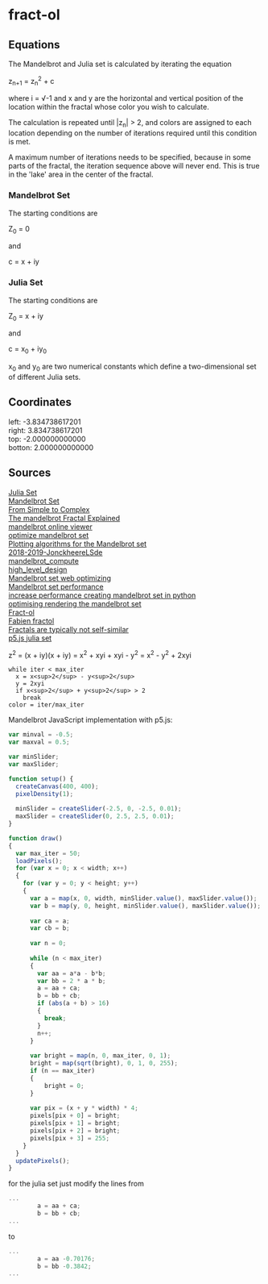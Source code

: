 # fract-ol

## Equations

The Mandelbrot and Julia set is calculated by iterating the equation

z<sub>n+1</sub> = z<sub>n</sub><sup>2</sup> + c

where i = √-1 and x and y are the horizontal and vertical position of the location within the fractal whose color you wish to calculate.

The calculation is repeated until |z<sub>n</sub>| > 2, and colors are assigned to each location depending on the number of iterations required until this condition is met.

A maximum number of iterations needs to be specified, because in some parts of the fractal, the iteration sequence above will never end. This is true in the 'lake' area in the center of the fractal.

### Mandelbrot Set

The starting conditions are

Z<sub>0</sub> = 0

and

c = x + iy

### Julia Set

The starting conditions are

Z<sub>0</sub> = x + iy

and

c = x<sub>0</sub> + iy<sub>0</sub>

x<sub>0</sub> and y<sub>0</sub> are two numerical constants which define a two-dimensional set of different Julia sets.

## Coordinates

left:   -3.834738617201<br/>
right:   3.834738617201<br/>
top:    -2.000000000000<br/>
botton:  2.000000000000<br/>



## Sources
[Julia Set](https://sciencedemos.org.uk/julia.php)<br/>
[Mandelbrot Set](https://sciencedemos.org.uk/mandelbrot.php)<br/>
[From Simple to Complex](https://fractalfoundation.org/OFC/OFC-4-1.html)<br/>
[The mandelbrot Fractal Explained](https://www.youtube.com/watch?v=6IWXkV82oyY)<br/>
[mandelbrot online viewer](https://mandel.gart.nz/)<br/>
[optimize mandelbrot set](https://stackoverflow.com/questions/44354589/optimizing-mandelbrot-fractal)<br/>
[Plotting algorithms for the Mandelbrot set](https://en.wikipedia.org/wiki/Plotting_algorithms_for_the_Mandelbrot_set)<br/>
[2018-2019-JonckheereLSde](https://theses.liacs.nl/pdf/2018-2019-JonckheereLSde.pdf)<br/>
[mandelbrot_compute](https://github.com/Talndir/fractal-z/blob/master/Fractal%20Z/shaders/mandelbrot/mandelbrot_compute.glsl)<br/>
[high_level_design](https://people.ece.cornell.edu/land/courses/ece5760/FinalProjects/s2022/sjz38_dap263/sjz38_dap263/high_level_design.html)<br/>
[Mandelbrot set web optimizing](https://www.capitalone.com/tech/software-engineering/optimizing-graphing-performance-on-the-web-mandelbrot-project/)<br/>
[Mandelbrot set performance](https://martin-ueding.de/posts/performance-in-mandelbrot-set-computation/)<br/>
[increase performance creating mandelbrot set in python](https://codereview.stackexchange.com/questions/216235/increase-performance-creating-mandelbrot-set-in-python)<br/>
[optimising rendering the mandelbrot set](https://blog.kazitor.com/2018/07/optimising-rendering-the-mandelbrot-set/)<br/>
[Fract-ol](https://github.com/VBrazhnik/Fract-ol)<br/>
[Fabien fractol](https://git.42l.fr/Fabien/fractol/src/branch/master)<br/>
[Fractals are typically not self-similar](https://www.youtube.com/watch?v=gB9n2gHsHN4)<br/>
[p5.js julia set](https://editor.p5js.org/codingtrain/sketches/G6qbMmaI)<br/>

z<sup>2</sup> = (x + iy)(x + iy) = x<sup>2</sup> + xyi + xyi - y<sup>2</sup> = x<sup>2</sup> - y<sup>2</sup> + 2xyi

```
while iter < max_iter
  x = x<sup>2</sup> - y<sup>2</sup>
  y = 2xyi
  if x<sup>2</sup> + y<sup>2</sup> > 2
    break
color = iter/max_iter
```

Mandelbrot JavaScript implementation with p5.js:

```javascript
var minval = -0.5;
var maxval = 0.5;

var minSlider;
var maxSlider;

function setup() {
  createCanvas(400, 400);
  pixelDensity(1);
  
  minSlider = createSlider(-2.5, 0, -2.5, 0.01);
  maxSlider = createSlider(0, 2.5, 2.5, 0.01);
}

function draw()
{
  var max_iter = 50;
  loadPixels();
  for (var x = 0; x < width; x++)
  {
    for (var y = 0; y < height; y++)
    {
      var a = map(x, 0, width, minSlider.value(), maxSlider.value());
      var b = map(y, 0, height, minSlider.value(), maxSlider.value());
      
      var ca = a;
      var cb = b;
      
      var n = 0;
      
      while (n < max_iter)
      {
        var aa = a*a - b*b;
        var bb = 2 * a * b;
        a = aa + ca;
        b = bb + cb;
        if (abs(a + b) > 16)
        {
          break;
        }
        n++;
      }
      
      var bright = map(n, 0, max_iter, 0, 1);
      bright = map(sqrt(bright), 0, 1, 0, 255);
      if (n == max_iter)
      {
          bright = 0;
      }
      
      var pix = (x + y * width) * 4;
      pixels[pix + 0] = bright;
      pixels[pix + 1] = bright;
      pixels[pix + 2] = bright;
      pixels[pix + 3] = 255;
    }
  }
  updatePixels();
}
```
for the julia set just modify the lines from
```javascript
...
        a = aa + ca;
        b = bb + cb;
...
```
to
```javascript
...
        a = aa -0.70176;
        b = bb -0.3842;
...
```
